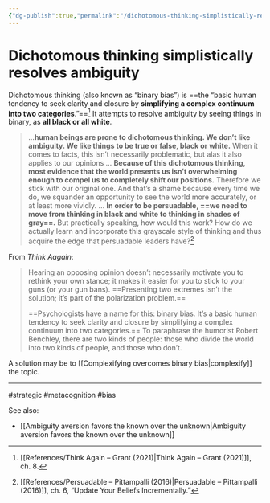 ```yaml
---
{"dg-publish":true,"permalink":"/dichotomous-thinking-simplistically-resolves-ambiguity/"}
---
```


# Dichotomous thinking simplistically resolves ambiguity

Dichotomous thinking (also known as “binary bias”) is ==the “basic human tendency to seek clarity and closure by **simplifying a complex continuum into two categories**.”==[^1] It attempts to resolve ambiguity by seeing things in binary, as **all black or all white**.

> ...**human beings are prone to dichotomous thinking. We don’t like ambiguity. We like things to be true or false, black or white.** When it comes to facts, this isn’t necessarily problematic, but alas it also applies to our opinions … **Because of this dichotomous thinking, most evidence that the world presents us isn’t overwhelming enough to compel us to completely shift our positions.** Therefore we stick with our original one. And that’s a shame because every time we do, we squander an opportunity to see the world more accurately, or at least more vividly.
> …
> **In order to be persuadable, ==we need to move from thinking in black and white to thinking in shades of gray==.** But practically speaking, how would this work? How do we actually learn and incorporate this grayscale style of thinking and thus acquire the edge that persuadable leaders have?[^2]

From *Think Aagain*:

> Hearing an opposing opinion doesn’t necessarily motivate you to rethink your own stance; it makes it easier for you to stick to your guns (or your gun bans). ==Presenting two extremes isn’t the solution; it’s part of the polarization problem.==
> 
> ==Psychologists have a name for this: binary bias. It’s a basic human tendency to seek clarity and closure by simplifying a complex continuum into two categories.== To paraphrase the humorist Robert Benchley, there are two kinds of people: those who divide the world into two kinds of people, and those who don’t.

A solution may be to [[Complexifying overcomes binary bias\|complexify]] the topic.

---
#strategic #metacognition #bias 

See also:
- [[Ambiguity aversion favors the known over the unknown\|Ambiguity aversion favors the known over the unknown]]

[^1]: [[References/Think Again – Grant (2021)\|Think Again – Grant (2021)]], ch. 8.
[^2]: [[References/Persuadable – Pittampalli (2016)\|Persuadable – Pittampalli (2016)]], ch. 6, “Update Your Beliefs Incrementally.”